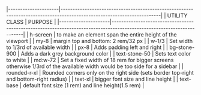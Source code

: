 |---------------------|-----------------------------------------------------------------------------------------------------------------------|
|    UTILITY CLASS    |                         PURPOSE                                                                                       |
|---------------------|-----------------------------------------------------------------------------------------------------------------------|
|     h-screen        | to make an element span the entire height of the viewport                                                             |
|     my-8            | margin top and bottom: 2 rem/32 px                                                                                    |
|     w-1/3           | Set width to 1/3rd of available width                                                                                 |
|     px-8            | Adds padding left and right                                                                                           |
|     bg-stone-900    | Adds a dark grey background color                                                                                     |
|     text-stone-50   | Sets text color to white                                                                                              |
|     md:w-72         | Set a fixed width of 18 rem for bigger screens otherwise 1/3rd of the available width would be too side for a sidebar |
|     rounded-r-xl    | Rounded corners only on the right side (sets border top-right and bottom-right radius)                                |
|     text-xl         | bigger font size and line height                                                                                      |
|     text-base       | default font size (1 rem) and line height(1.5 rem)                                                                    |
